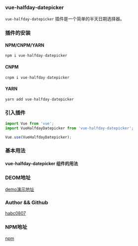 ### vue-halfday-datepicker 

`vue-halfday-datepicker` 插件是一个简单的半天日期选择器。

### 插件的安装

#### NPM/CNPM/YARN

```javascript
npm i vue-halfday-datepicker 
```

#### CNPM

```javascript
cnpm i vue-halfday-datepicker 
```

#### YARN

```javascript
yarn add vue-halfday-datepicker 
```

### 引入插件

```javascript
import Vue from 'vue';
import VueHalfdayDatepicker from 'vue-halfday-datepicker';

Vue.use(VueHalfdayDatepicker);
```

### 基本用法

#### vue-halfday-datepicker 组件的用法



### DEOM地址

[demo演示地址](https://habc0807.github.io/vue-halfday-datepicker/dist/index.html)

### Author && Github

[habc0807](https://github.com/habc0807)

### NPM地址

[npm](https://www.npmjs.com/package/vue-halfday-datepicker)